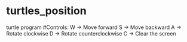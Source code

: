 # turtles_position
turtle program
#Controls:
W → Move forward
S → Move backward
A → Rotate clockwise
D → Rotate counterclockwise
C → Clear the screen
